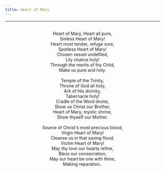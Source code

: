 ```yaml
---
title: Heart of Mary
---
```


---
<center>
<br/>
Heart of Mary, Heart all pure,<br/>
Sinless Heart of Mary!<br/>
Heart most tender, refuge sure,<br/>
Spotless Heart of Mary!<br/>
Chosen vessel undefiled,<br/>
Lily chalice holy!<br/>
Through the merits of thy Child,<br/>
Make us pure and holy. <br/>
<br/>
Temple of the Trinity, <br/>
Throne of God all holy,<br/>
Ark of His divinity,<br/>
Tabernacle holy!<br/>
Cradle of the Word divine,<br/>
Show us Christ our Brother,<br/>
Heart of Mary, mystic shrine,<br/>
Show thyself our Mother. <br/>
<br/>
Source of Christ's most precious blood,<br/>
Virgin Heart of Mary!<br/>
Cleanse us in that saving flood,<br/>
Victim Heart of Mary!<br/>
May thy love our hearts refine,<br/>
Bless our consecration;<br/>
May our heart be one with thine,<br/>
Making reparation.. <br/>

</center>